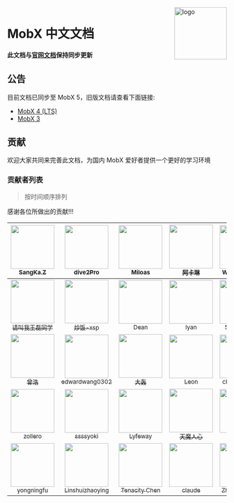 <img src="docs/mobx.png" alt="logo" height="120" align="right" />

# MobX 中文文档

#### 此文档与[官网文档](https://github.com/mobxjs/mobx)保持同步更新

## 公告

目前文档已同步至 MobX 5，旧版文档请查看下面链接:

  * [MobX 4 (LTS)](https://github.com/SangKa/MobX-Docs-CN/tree/4.0.0/docs)
  * [MobX 3](https://github.com/SangKa/MobX-Docs-CN/tree/3.0.0/docs)

## 贡献

欢迎大家共同来完善此文档，为国内 MobX 爱好者提供一个更好的学习环境

### 贡献者列表

> 按时间顺序排列

感谢各位所做出的贡献!!!

| [<img src="https://avatars2.githubusercontent.com/u/6177271?v=3" width="100px;"/><br /><sub>SangKa.Z</sub>](https://github.com/SangKa) | [<img src="https://avatars3.githubusercontent.com/u/23192045?v=3" width="100px;"/><br /><sub>dive2Pro</sub>](https://github.com/dive2Pro) | [<img src="https://avatars1.githubusercontent.com/u/11530682?v=3" width="100px;"/><br /><sub>Miloas</sub>](https://github.com/Miloas)| [<img src="https://avatars2.githubusercontent.com/u/7829098?v=3" width="100px;"/><br /><sub>阿卡琳</sub>](https://github.com/hufan-akari) | [<img src="https://avatars2.githubusercontent.com/u/22028470?v=3" width="100px;"/><br /><sub>WRXpowered</sub>](https://github.com/WangRongXuan) | [<img src="https://avatars0.githubusercontent.com/u/2088040?v=3" width="100px;"/><br /><sub>Zou Xin</sub>](https://github.com/ipy) |
| :---: | :---: | :---: | :---: | :---: | :---: |
| [<img src="https://avatars0.githubusercontent.com/u/16449143?v=4" width="100px;"/><br /><sub>请叫我王磊同学</sub>](https://github.com/MrErHu) | [<img src="https://avatars0.githubusercontent.com/u/5120505?v=4" width="100px;"/><br /><sub>炒饭-xsp</sub>](https://github.com/cytle) | [<img src="https://avatars0.githubusercontent.com/u/4645418?v=4" width="100px;"/><br /><sub>Dean</sub>](https://github.com/ghfkui) | [<img src="https://avatars1.githubusercontent.com/u/8045477?v=4" width="100px;"/><br /><sub>lyan</sub>](https://github.com/liuzheng644607) | [<img src="https://avatars3.githubusercontent.com/u/12025346?v=4" width="100px;"/><br /><sub>593273894</sub>](https://github.com/593273894) | [<img src="https://avatars0.githubusercontent.com/u/13583761?v=4" width="100px;"/><br /><sub>Zihua Wu</sub>](https://github.com/lucifer1004) |
| [<img src="https://avatars2.githubusercontent.com/u/3961388?v=4" width="100px;"/><br /><sub>曾浩</sub>](https://github.com/think2011) | [<img src="https://avatars1.githubusercontent.com/u/8874799?v=4" width="100px;"/><br /><sub>edwardwang0302</sub>](https://github.com/edwardwang0302) | [<img src="https://avatars3.githubusercontent.com/u/7132998?v=4" width="100px;"/><br /><sub>大轰</sub>](https://github.com/fondadam) | [<img src="https://avatars2.githubusercontent.com/u/11611875?v=4" width="100px;"/><br /><sub>Leon</sub>](http://detachment.top/) | [<img src="https://avatars1.githubusercontent.com/u/1744713?v=4" width="100px;"/><br /><sub>chenxiaochun</sub>](https://github.com/chenxiaochun) | [<img src="https://avatars0.githubusercontent.com/u/16647306?&v=4" width="100px;"/><br /><sub>cloudzqy</sub>](https://github.com/cloudZQY) |
| [<img src="https://avatars1.githubusercontent.com/u/8801894?v=4" width="100px;"/><br /><sub>zollero</sub>](https://github.com/zollero) | [<img src="https://avatars1.githubusercontent.com/u/16859980?v=4" width="100px;"/><br /><sub>ssssyoki</sub>](https://github.com/ssssyoki) | [<img src="https://avatars1.githubusercontent.com/u/3140656?v=4" width="100px;"/><br /><sub>Lyfeway</sub>](https://github.com/Lyfeway) | [<img src="https://avatars2.githubusercontent.com/u/5379740?v=4" width="100px;"/><br /><sub>天魔人心</sub>](https://github.com/huqiliang) | [<img src="https://avatars3.githubusercontent.com/u/20449400?v=4" width="100px;"/><br /><sub>jsNewbee</sub>](https://github.com/js-newbee) | [<img src="https://avatars2.githubusercontent.com/u/8955394?v=4" width="100px;"/><br /><sub>HuangJP</sub>](https://github.com/HuangStomach) |
| [<img src="https://avatars1.githubusercontent.com/u/9846613?v=4" width="100px;"/><br /><sub>yongningfu</sub>](https://github.com/yongningfu) | [<img src="https://avatars2.githubusercontent.com/u/5725695?v=4" width="100px;"/><br /><sub>Linshuizhaoying</sub>](https://github.com/linshuizhaoying) | [<img src="https://avatars0.githubusercontent.com/u/16367577?v=4" width="100px;"/><br /><sub>Tenacity Chen</sub>](https://github.com/tenacity1993) | [<img src="https://avatars2.githubusercontent.com/u/19888607?v=4" width="100px;"/><br /><sub>claude</sub>](https://github.com/myl0204) | [<img src="https://avatars3.githubusercontent.com/u/22674497?v=4" width="100px;"/><br /><sub>Zhiqiang Gong</sub>](https://github.com/Gong-Elory) |
